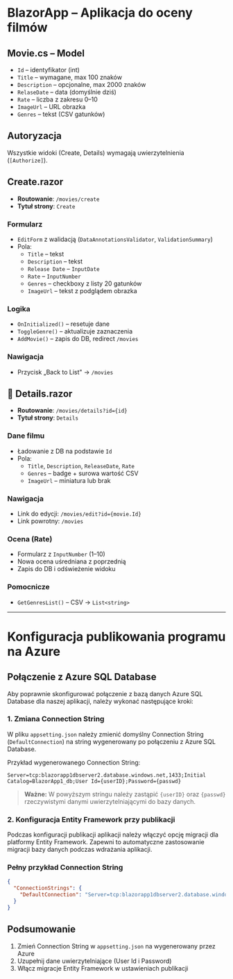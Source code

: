 # BlazorApp – Aplikacja do oceny filmów 

## Movie.cs – Model
- `Id` – identyfikator (int)
- `Title` – wymagane, max 100 znaków
- `Description` – opcjonalne, max 2000 znaków
- `RelaseDate` – data (domyślnie dziś)
- `Rate` – liczba z zakresu 0–10
- `ImageUrl` – URL obrazka
- `Genres` – tekst (CSV gatunków)

## Autoryzacja
Wszystkie widoki (Create, Details) wymagają uwierzytelnienia (`[Authorize]`).

## Create.razor
- **Routowanie**: `/movies/create`
- **Tytuł strony**: `Create`
### Formularz
- `EditForm` z walidacją (`DataAnnotationsValidator`, `ValidationSummary`)
- Pola:
  - `Title` – tekst
  - `Description` – tekst
  - `Release Date` – `InputDate`
  - `Rate` – `InputNumber`
  - `Genres` – checkboxy z listy 20 gatunków
  - `ImageUrl` – tekst z podglądem obrazka
### Logika
- `OnInitialized()` – resetuje dane
- `ToggleGenre()` – aktualizuje zaznaczenia
- `AddMovie()` – zapis do DB, redirect `/movies`
### Nawigacja
- Przycisk „Back to List" → `/movies`

## 📄 Details.razor
- **Routowanie**: `/movies/details?id={id}`
- **Tytuł strony**: `Details`
### Dane filmu
- Ładowanie z DB na podstawie `Id`
- Pola:
  - `Title`, `Description`, `ReleaseDate`, `Rate`
  - `Genres` – badge + surowa wartość CSV
  - `ImageUrl` – miniatura lub brak
### Nawigacja
- Link do edycji: `/movies/edit?id={movie.Id}`
- Link powrotny: `/movies`
### Ocena (Rate)
- Formularz z `InputNumber` (1–10)
- Nowa ocena uśredniana z poprzednią
- Zapis do DB i odświeżenie widoku
### Pomocnicze
- `GetGenresList()` – CSV → `List<string>`

---

# Konfiguracja publikowania programu na Azure

## Połączenie z Azure SQL Database

Aby poprawnie skonfigurować połączenie z bazą danych Azure SQL Database dla naszej aplikacji, należy wykonać następujące kroki:

### 1. Zmiana Connection String

W pliku `appsetting.json` należy zmienić domyślny Connection String (`DefaultConnection`) na string wygenerowany po połączeniu z Azure SQL Database.

Przykład wygenerowanego Connection String:
```
Server=tcp:blazorapp1dbserver2.database.windows.net,1433;Initial Catalog=BlazorApp1_db;User Id={userID};Password={passwd}
```

> **Ważne:** W powyższym stringu należy zastąpić `{userID}` oraz `{passwd}` rzeczywistymi danymi uwierzytelniającymi do bazy danych.

### 2. Konfiguracja Entity Framework przy publikacji

Podczas konfiguracji publikacji aplikacji należy włączyć opcję migracji dla platformy Entity Framework. Zapewni to automatyczne zastosowanie migracji bazy danych podczas wdrażania aplikacji.

### Pełny przykład Connection String

```json
{
  "ConnectionStrings": {
    "DefaultConnection": "Server=tcp:blazorapp1dbserver2.database.windows.net,1433;Initial Catalog=BlazorApp1_db;User Id=rzeczywisty_użytkownik;Password=rzeczywiste_hasło"
  }
}
```

## Podsumowanie

1. Zmień Connection String w `appsetting.json` na wygenerowany przez Azure
2. Uzupełnij dane uwierzytelniające (User Id i Password)
3. Włącz migracje Entity Framework w ustawieniach publikacji
